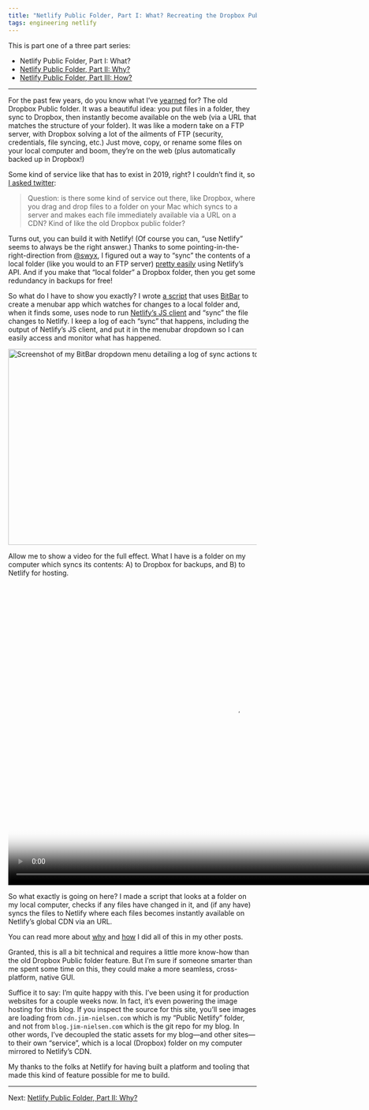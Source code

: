 ```yaml
---
title: "Netlify Public Folder, Part I: What? Recreating the Dropbox Public Folder With Netlify"
tags: engineering netlify
---
```


This is part one of a three part series:

- Netlify Public Folder, Part I: What?
- [Netlify Public Folder, Part II: Why?](/2019/netlify-public-folder-part-ii-why/)
- [Netlify Public Folder, Part III: How?](/2019/netlify-public-folder-part-iii-how/)

---

For the past few years, do you know what I’ve [yearned](https://youtu.be/vnqBAuehmhM?t=82) for? The old Dropbox Public folder. It was a beautiful idea: you put files in a folder, they sync to Dropbox, then instantly become available on the web (via a URL that matches the structure of your folder). It was like a modern take on a FTP server, with Dropbox solving a lot of the ailments of FTP (security, credentials, file syncing, etc.) Just move, copy, or rename some files on your local computer and boom, they’re on the web (plus automatically backed up in Dropbox!)

Some kind of service like that has to exist in 2019, right? I couldn’t find it, so [I asked twitter]((https://twitter.com/jimniels/status/1176892638143713280?s=20)):

> Question: is there some kind of service out there, like Dropbox, where you drag and drop files to a folder on your Mac which syncs to a server and makes each file immediately available via a URL on a CDN? Kind of like the old Dropbox public folder?

Turns out, you can build it with Netlify! (Of course you can, “use Netlify” seems to always be the right answer.)  Thanks to some pointing-in-the-right-direction from [@swyx](https://twitter.com/swyx), I figured out a way to “sync” the contents of a local folder (like you would to an FTP server) [pretty easily](https://twitter.com/jimniels/status/1182305914575114240?s=20) using Netlify’s API. And if you make that “local folder” a Dropbox folder, then you get some redundancy in backups for free! 

So what do I have to show you exactly? I wrote [a script](https://github.com/jimniels/bitbar/blob/master/src/bitbar-scripts/netlify-sync.1m.js) that uses [BitBar](https://getbitbar.com) to create a menubar app which watches for changes to a local folder and, when it finds some, uses node to run [Netlify’s JS client](https://www.npmjs.com/package/netlify) and “sync” the file changes to Netlify. I keep a log of each “sync” that happens, including the output of Netlify’s JS client, and put it in the menubar dropdown so I can easily access and monitor what has happened.

<img src="https://cdn.jim-nielsen.com/blog/2019/netlify-lm-bitbar-dropdown.png" alt="Screenshot of my BitBar dropdown menu detailing a log of sync actions to Netlify" width="564" height="397" />

Allow me to show a video for the full effect. What I have is a folder on my computer which syncs its contents: A) to Dropbox for backups, and B) to Netlify for hosting. 

<video
  controls
	src="https://cdn.jim-nielsen.com/blog/2019/netlify-lm-video.mp4"
	poster="https://cdn.jim-nielsen.com/blog/2019/netlify-lm-video-poster.jpg"
	width="920"
	height="610" />
</video>

So what exactly is going on here? I made a script that looks at a folder on my local computer, checks if any files have changed in it, and (if any have) syncs the files to Netlify where each files becomes instantly available on Netlify’s global CDN via an URL. 

You can read more about [why](https://blog.jim-nielsen.com/2019/netlify-public-folder-part-ii-why/) and [how](https://blog.jim-nielsen.com/2019/netlify-public-folder-part-iii-how/) I did all of this in my other posts.

Granted, this is all a bit technical and requires a little more know-how than the old Dropbox Public folder feature. But I’m sure if someone smarter than me spent some time on this, they could make a more seamless, cross-platform, native GUI. 

Suffice it to say: I’m quite happy with this. I’ve been using it for production websites for a couple weeks now. In fact, it’s even powering the image hosting for this blog. If you inspect the source for this site, you’ll see images are loading from `cdn.jim-nielsen.com` which is my “Public Netlify” folder, and not from `blog.jim-nielsen.com` which is the git repo for my blog. In other words, I’ve decoupled the static assets for my blog—and other sites—to their own “service”, which is a local (Dropbox) folder on my computer mirrored to Netlify’s CDN.

My thanks to the folks at Netlify for having built a platform and tooling that made this kind of feature possible for me to build.

---

Next: [Netlify Public Folder, Part II: Why?](/2019/netlify-public-folder-part-ii-why/)
